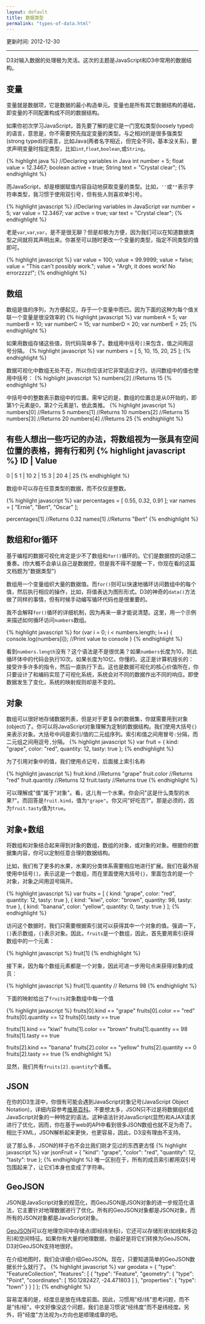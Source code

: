 ```yaml
---
layout: default
title: 数据类型
permalink: "types-of-data.html"
---
```


更新时间: 2012-12-30

---


D3对输入数据的处理极为灵活。这次的主题是JavaScript和D3中常用的数据结构。

## 变量
变量就是数据项，它是数据的最小构造单元。变量也是所有其它数据结构的基础，即变量的不同配置构成不同的数据结构。

如果你初次学习JavaScript，首先要了解的是它是一门宽松类型(loosely typed)的语言，意思是，你不需要预先指定变量的类型。与之相对的是很多强类型(strong typed)的语言，比如Java(两者名字相近，但完全不同，基本没关系)，要求声明变量时指定类型，比如`int`,`float`,`boolean`,或`String`。

{% highlight java %}
//Declaring variables in Java
int number = 5;
float value = 12.3467;
boolean active = true;
String text = "Crystal clear";
{% endhighlight %}

而JavaScript，却是根据赋值内容自动地获取变量的类型。比如，`''`或`""`表示字符串类型，我习惯于使用双引号，但有些人则喜欢单引号。

{% highlight javascript %}
//Declaring variables in JavaScript
var number = 5;
var value = 12.3467;
var active = true;
var text = "Crystal clear";
{% endhighlight %}

老是`var`,`var`,`var`，是不是很无聊？但是却极为方便，因为我们可以在知道数据类型之间就将其声明出来。你甚至可以随时更改一个变量的类型，指定不同类型的值即可。


{% highlight javascript %}
var value = 100;
value = 99.9999;
value = false;
value = "This can't possibly work.";
value = "Argh, it does work! No errorzzzz!";
{% endhighlight %}

## 数组
数组是值的序列，为方便起见，存于一个变量中而已。因为下面的这种为每个值关联一个变量是很没效率的
{% highlight javascript %}
var numberA = 5;
var numberB = 10;
var numberC = 15;
var numberD = 20;
var numberE = 25;
{% endhighlight %}

如果用数组存储这些值，则代码简单多了。数组用中括号`[]`来包含，值之间用逗号分隔。
{% highlight javascript %}
var numbers = [ 5, 10, 15, 20, 25 ];
{% endhighlight %}

数据可视化中数组无处不在，所以你应该对它非常适应才行。访问数组中的值也使用中括号：
{% highlight javascript %}
numbers[2]  //Returns 15
{% endhighlight %}

中括号中的整数表示数组中的位置。需牢记的是，数组的位置总是从0开始的，即第1个元素是0，第2个元素是1，依此类推。
{% highlight javascript %}
numbers[0]  //Returns 5
numbers[1]  //Returns 10
numbers[2]  //Returns 15
numbers[3]  //Returns 20
numbers[4]  //Returns 25
{% endhighlight %}

有些人想出一些巧记的办法，将数组视为一张具有空间位置的表格，拥有行和列
{% highlight javascript %}
 ID | Value
 ------------
  0  |  5
  1  |  10
  2  |  15
  3  |  20
  4  |  25
{% endhighlight %}

数组中可以存在任意类型的数据，而不仅仅是整数。

{% highlight javascript %}
var percentages = [ 0.55, 0.32, 0.91 ];
var names = [ "Ernie", "Bert", "Oscar" ];

percentages[1]  //Returns 0.32
names[1]        //Returns "Bert"
{% endhighlight %}

## 数组和for循环
基于编程的数据可视化肯定是少不了数组和`for()`循环的。它们是数据控的动感二重奏。(你大概不会承认自己是数据控，但是我不得不提醒一下，你现在看的这篇文档题为"数据类型")

数组用一个变量组织大量的数据值。而`for()`则可以快速地循环访问数组中的每个值，然后执行相应的操作，比如，将值表达为图形形式。D3的神奇的`data()`方法做了同样的事情，但有时候手动编写循环代码也是很重要的。

我不会解释`for()`循环的详细机制，因为再来一章才能说清楚。这里，用一个示例来描述如何循环访问`numbers`数组。


{% highlight javascript %}
for (var i = 0; i < numbers.length; i++) {
	console.log(numbers[i]);  //Print value to console
}
{% endhighlight %}

看到`numbers.length`没有？这个语法是不是很优美？如果`numbers`长度为10，则此循环体中的代码会执行10次。如果长度为10亿，你懂的。这正是计算机擅长的：接受许多许多的指令，然后一直执行下去。这也是数据可视化的核心价值所在，你只要设计了和编码实现了可视化系统，系统会对不同的数据作出不同的响应。即使数据发生了变化，系统的映射规则却是不变的。


## 对象
数组可以很好地存储数据列表，但是对于更复杂的数据集，你就需要用到对象(object)了。你可以将JavaScript对象理解为定制的数据结构。我们使用大括号`{}`来表示对象。大括号中间是索引/值的二元组序列。索引和值之间用冒号`:`分隔，而二元组之间用逗号`,`分隔。
{% highlight javascript %}
var fruit = {
	kind: "grape",
	color: "red",
	quantity: 12,
	tasty: true
};
{% endhighlight %}

为了引用对象中的值，我们使用点记号，后面接上索引名称

{% highlight javascript %}
fruit.kind      //Returns "grape"
fruit.color     //Returns "red"
fruit.quantity  //Returns 12
fruit.tasty     //Returns true
{% endhighlight %}

可以理解成"值"属于"对象"。看，这儿有一个水果。你会问"这是什么类型的水果?"。而回答是`fruit.kind`，值为`"grape"`。你又问"好吃否?"。那是必须的，因为`fruit.tasty`值为`true`。

## 对象+数组
将数组和对象结合起来得到对象的数组，数组的对象，或对象的对象。根据你的数据集内容，你可以定制任意合理的数据结构。

比如，我们有了更多的水果，水果的分类体系需要相应地进行扩展。我们在最外层使用中括号`[]`，表示这是一个数组，而在里面使用大括号`{}`，里面包含的是一个对象，对象之间用逗号隔开。

{% highlight javascript %}
var fruits = [
    {
        kind: "grape",
        color: "red",
        quantity: 12,
        tasty: true
    },
    {
        kind: "kiwi",
        color: "brown",
        quantity: 98,
        tasty: true
    },
    {
        kind: "banana",
        color: "yellow",
        quantity: 0,
        tasty: true
    }
];
{% endhighlight %}

访问这个数据时，我们只需要根据索引就可以获得其中一个对象的值。强调一下，`[]`表示数组，`{}`表示对象。因此，`fruits`是一个数组，因此，首先要用索引获得数组中的一个元素：

{% highlight javascript %}
fruit[1]
{% endhighlight %}

接下来，因为每个数组元素都是一个对象，因此可进一步用句点来获得对象的成员：

{% highlight javascript %}
fruit[1].quantity   // Returns 98
{% endhighlight %}

下面的映射给出了`fruits`对象数组中每一个值

{% highlight javascript %}
fruits[0].kind      ==  "grape"
fruits[0].color     ==  "red"
fruits[0].quantity  ==  12
fruits[0].tasty     ==  true

fruits[1].kind      ==  "kiwi"
fruits[1].color     ==  "brown"
fruits[1].quantity  ==  98
fruits[1].tasty     ==  true

fruits[2].kind      ==  "banana"
fruits[2].color     ==  "yellow"
fruits[2].quantity  ==  0
fruits[2].tasty     ==  true
{% endhighlight %}

显然，我们共有`fruits[2].quantity`个香蕉。

## JSON
在你的D3生涯中，你很有可能会遇到JavaScript对象记号(JavaScript Object Notation)，详细内容参考[维基百科](http://en.wikipedia.org/wiki/Json)。不要想太多，JSON只不过是将数据组织成JavaScript对象的一种特定的语法。这种语法针对JavaScript(显然)和AJAX请求进行了优化，因而，你在基于web的API中看到很多JSON数组也就不足为奇了。相比于XML，JSON解析起来更快，也更容易，因此，D3没有理由不支持。

说了那么多，JSON的样子也不会比我们刚才见过的东西更古怪
{% highlight javascript %}
var jsonFruit = {
    "kind": "grape",
    "color": "red",
    "quantity": 12,
    "tasty": true
};
{% endhighlight %}
唯一区别在于，所有的成员索引都用双引号包围起来了，让它们本身也变成了字符串。

## GeoJSON
JSON是JavaScript对象的规范化，而GeoJSON是JSON对象的进一步规范化语法，它主要针对地理数据进行了优化。所有的GeoJSON对象都是JSON对象，而所有的JSON对象都是JavaScript对象。

[GeoJSON](http://geojson.org/geojson-spec.html)可以在地理空间中存储点(即经纬坐标)，它还可以存储形状(如线和多边形)和空间特征。如果你有大量的地理数据，你最好是将它们转换为GeoJSON，D3对GeoJSON支持地很好。

在介绍地图时，我们会详细介绍GeoJSON。现在，只要知道简单的GeoJSON数据长什么就行了。
{% highlight javascript %}
var geodata = {
    "type": "FeatureCollection",
    "features": [
        {
            "type": "Feature",
            "geometry": {
                "type": "Point",
                "coordinates": [ 150.1282427, -24.471803 ]
            },
            "properties": {
                "type": "town"
            }
        }
    ]
};
{% endhighlight %}

容易混淆的是，经度总是放在纬度前面。因此，习惯用"经/纬"思考问题，而不是"纬/经"。中文好像没这个问题，我们总是习惯说"经纬度"而不是纬经度。另外，将"经度"方法视为`x`方向也是顺理成章的吧。

